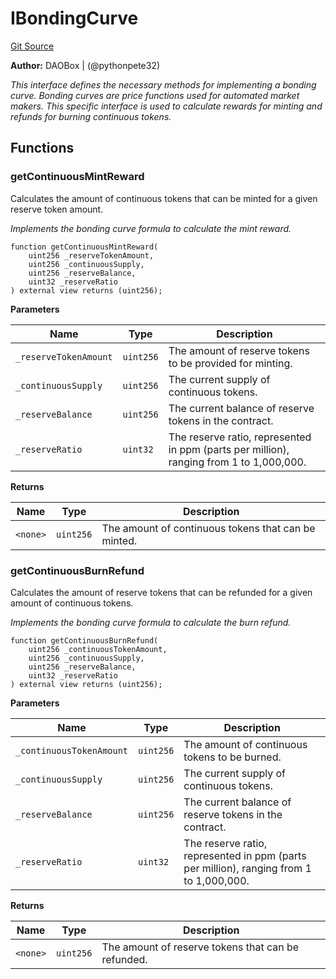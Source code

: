 # IBondingCurve
[Git Source](https://github.com/DAObox/fantastic-spork/blob/37171c98e431882ac7150395fb59a9c8f7e87ee4/src/interfaces/IBondingCurve.sol)

**Author:**
DAOBox | (@pythonpete32)

*This interface defines the necessary methods for implementing a bonding curve.
Bonding curves are price functions used for automated market makers.
This specific interface is used to calculate rewards for minting and refunds for burning continuous tokens.*


## Functions
### getContinuousMintReward

Calculates the amount of continuous tokens that can be minted for a given reserve token amount.

*Implements the bonding curve formula to calculate the mint reward.*


```solidity
function getContinuousMintReward(
    uint256 _reserveTokenAmount,
    uint256 _continuousSupply,
    uint256 _reserveBalance,
    uint32 _reserveRatio
) external view returns (uint256);
```
**Parameters**

|Name|Type|Description|
|----|----|-----------|
|`_reserveTokenAmount`|`uint256`|The amount of reserve tokens to be provided for minting.|
|`_continuousSupply`|`uint256`|The current supply of continuous tokens.|
|`_reserveBalance`|`uint256`|The current balance of reserve tokens in the contract.|
|`_reserveRatio`|`uint32`|The reserve ratio, represented in ppm (parts per million), ranging from 1 to 1,000,000.|

**Returns**

|Name|Type|Description|
|----|----|-----------|
|`<none>`|`uint256`|The amount of continuous tokens that can be minted.|


### getContinuousBurnRefund

Calculates the amount of reserve tokens that can be refunded for a given amount of continuous tokens.

*Implements the bonding curve formula to calculate the burn refund.*


```solidity
function getContinuousBurnRefund(
    uint256 _continuousTokenAmount,
    uint256 _continuousSupply,
    uint256 _reserveBalance,
    uint32 _reserveRatio
) external view returns (uint256);
```
**Parameters**

|Name|Type|Description|
|----|----|-----------|
|`_continuousTokenAmount`|`uint256`|The amount of continuous tokens to be burned.|
|`_continuousSupply`|`uint256`|The current supply of continuous tokens.|
|`_reserveBalance`|`uint256`|The current balance of reserve tokens in the contract.|
|`_reserveRatio`|`uint32`|The reserve ratio, represented in ppm (parts per million), ranging from 1 to 1,000,000.|

**Returns**

|Name|Type|Description|
|----|----|-----------|
|`<none>`|`uint256`|The amount of reserve tokens that can be refunded.|


